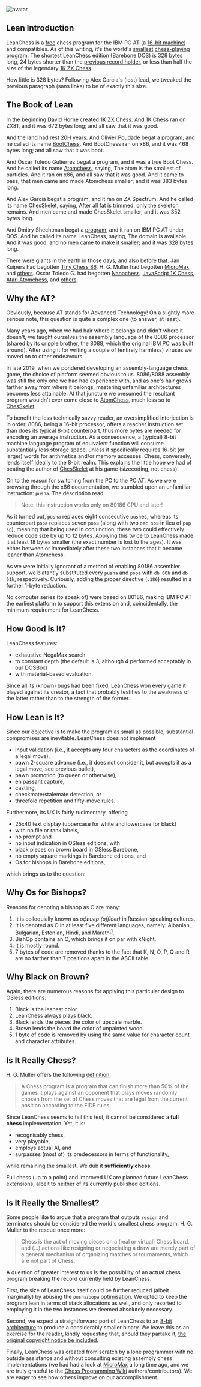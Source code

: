 ![avatar](https://secure.gravatar.com/avatar/5f79d29ddd71d9757723cb4b51cc424e)

## Lean Introduction

LeanChess is a [free][license] chess program for the IBM PC AT (a [16-bit machine](#16-bit)) and compatibles. As of this writing, it's the world's [smallest](#smallest) [chess-playing](#chess) program. The shortest LeanChess edition (Barebone DOS) is 328 bytes long, 24 bytes shorter than the [previous record holder][chesskelet], or less than half the size of the legendary [1K ZX Chess][1kchess].

How little is 328 bytes? Following Alex Garcia's (lost) lead, we tweaked the previous paragraph (sans links) to be of exactly this size.

## The Book of Lean

In the beginning David Horne created [1K ZX Chess][1kchess]. And 1K Chess ran on ZX81, and it was 672 bytes long; and all saw that it was good.

And the land had rest 20H years. And Olivier Poudade begat a program, and he called its name [BootChess]. And BootChess ran on x86, and it was 468 bytes long; and all saw that it was boot.

And Óscar Toledo Gutiérrez begat a program, and it was a true Boot Chess. And he called its name [Atomchess], saying, The atom is the smallest of particles. And it ran on x86, and all saw that it was good. And it came to pass, that men came and made Atomchess smaller; and it was 383 bytes long.

And Alex Garcia begat a program, and it ran on ZX Spectrum. And he called its name [ChesSkelet], saying, After all fat is trimmed, only the skeleton remains. And men came and made ChesSkelet smaller; and it was 352 bytes long.

And Dmitry Shechtman begat a [program][source], and it ran on IBM PC AT under DOS. And he called its name LeanChess, saying, The domain is available. And it was good, and no men came to make it smaller; and it was 328 bytes long.

There were giants in the earth in those days, and also [before that][story]. Jan Kuipers had begotten [Tiny Chess 86][tinychess86]. H. G. Muller had begotten [MicroMax] and [others][hgm]. Óscar Toledo G. had begotten [Nanochess], [JavaScript 1K Chess][js1k], [Atari Atomchess][atomchess], and [others][toledo].

<a name="AT"></a>
## Why the AT?

Obviously, because AT stands for Advanced Technology! On a slightly more serious note, this question is quite a complex one (to answer, at least).

Many years ago, when we had hair where it belongs and didn't where it doesn't, we taught ourselves the assembly language of the 8086 processor (shared by its cripple brother, the 8088, which the original IBM PC was built around). After using it for writing a couple of (entirely harmless) viruses we moved on to other endeavours.

In late 2019, when we pondered developing an assembly-language chess game, the choice of platform seemed obvious to us. 8086/8088 assembly was still the only one we had had experience with, and as one's hair grows farther away from where it belongs, mastering unfamiliar architectures becomes less attainable. At that juncture we presumed the resultant program wouldn't ever come close to [AtomChess], much less so to [ChesSkelet].

<a name="16-bit"></a>
To benefit the less technically savvy reader, an oversimplified interjection is in order. 8086, being a 16-bit processor, offers a reacher instruction set than does its typical 8-bit counterpart, thus more bytes are needed for encoding an average instruction. As a consequence, a (typical) 8-bit machine language program of equivalent function will consume substantially less storage space, unless it specifically requires 16-bit (or larger) words for arithmetics and/or memory accesses. Chess, conversely, lends itself ideally to the 8-bit realm. This explains the little hope we had of beating the author of [ChesSkelet] at his game (sizecoding, not chess).

<a name="pusha"></a>
On to the reason for switching from the PC to the PC AT. As we were browsing through the x86 documentation, we stumbled upon an unfamiliar instruction: `pusha`. The description read:

> Note: this instruction works only on 80186 CPU and later!

As it turned out, `pusha` replaces eight consecutive `push`es, whereas its counterpart `popa` replaces seven `pop`s (along with two `dec sp`s in lieu of `pop sp`), meaning that being used in conjunction, these two could effectively reduce code size by up to 12 bytes. Applying this twice to LeanChess made it at least 18 bytes smaller (the exact number is lost to the ages). It was either between or immediately after these two instances that it became leaner than Atomchess.

As we were initially ignorant of a method of enabling 80186 assembler support, we blatantly substituted every `pusha` and `popa` with `db 60h` and `db 61h`, respectively. Curiously, adding the proper directive (`.186`) resulted in a further 1-byte reduction.

No computer series (to speak of) were based on 80186, making IBM PC AT the earliest platform to support this extension and, coincidentally, the minimum requirement for LeanChess.

<a name="strength"></a>
## How Good Is It?

LeanChess features:

* exhaustive NegaMax search
* to constant depth (the default is 3, although 4 performed acceptably in our DOSBox)
* with material-based evaluation.

Since all its (known) bugs had been fixed, LeanChess won every game it played against its creator, a fact that probably testifies to the weakness of the latter rather than to the strength of the former.

## How Lean is It?

Since our objective is to make the program as small as possible, substantial compromises are inevitable. LeanChess does not implement

* input validation (i.e., it accepts any four characters as the coordinates of a legal move),
* pawn 2-square advance (i.e., it does not consider it, but accepts it as a legal move, see previous bullet),
* pawn promotion (to queen or otherwise),
* en passant capture,
* castling,
* checkmate/stalemate detection, or
* threefold repetition and fifty-move rules.

Furthermore, its UX is fairly rudimentary, offering

* 25x40 text display (uppercase for white and lowercase for black)
* with no file or rank labels,
* no prompt and
* no input indication in OSless editions, with
* black pieces on brown board in OSless Barebone,
* no empty square markings in Barebone editions, and
* Os for bishops in Barebone editions,

which brings us to the question:

## Why Os for Bishops?

Reasons for denoting a bishop as O are many:

1. It is colloquially known as *офицер (officer)* in Russian-speaking cultures.
1. It is denoted as O in at least five different languages, namely: Albanian, Bulgarian, Estonian, Hindi, and Marathi<sup>[1]</sup>.
1. BishOp contains an O, which brings it on par with kNight.
1. It is mostly round.
1. 7 bytes of code are removed thanks to the fact that K, N, O, P, Q and R are no farther than 7 positions apart in the ASCII table.

## Why Black on Brown?

Again, there are numerous reasons for applying this particular design to OSless editions:

1. Black is the leanest color.
1. LeanChess always plays black.
1. Black lends the pieces the color of upscale marble.
1. Brown lends the board the color of unpainted wood.
1. 1 byte of code is removed by using the same value for character count and character attributes.

<a name="chess"></a>
## Is It Really Chess?

H. G. Muller offers the following [definition]:

> A Chess program is a program that can finish more than 50% of the
  games it plays against an opponent that plays moves randomly chosen
  from the set of Chess moves that are legal from the current position
  according to the FIDE rules.

Since LeanChess seems to fail this test, it cannot be considered a **full chess** implementation. Yet, it is:

* recognisably chess,
* very playable,
* employs actual AI, and
* surpasses (most of) its predecessors in terms of functionality,

while remaining the smallest. We dub it **sufficiently chess**.

Full chess (up to a point) and improved UX are planned future LeanChess extensions, albeit to neither of its currently published editions.

<a name="smallest"></a>
## Is It Really the Smallest?

Some people like to argue that a program that outputs `resign` and terminates should be considered the world's smallest chess program. H. G. Muller to the rescue once more:

> Chess is the act of moving pieces on a (real or virtual) Chess
  board, and (...) actions like resigning or negociating a draw
  are merely part of a general mechanism of organizing matches
  or tournaments, which are not part of Chess.

A question of greater interest to us is the possibility of an actual chess program breaking the record currently held by LeanChess.

First, the size of LeanChess itself could be further reduced (albeit marginally) by abusing the `pusha`/`popa` [optimisation](#pusha). We opted to keep the program lean in terms of stack allocations as well, and only resorted to employing it in the two instances we deemed absolutely necessary.

Second, we expect a straightforward port of LeanChess to an [8-bit architecture](#16-bit) to produce a considerably smaller binary. We leave this as an exercise for the reader, kindly requesting that, should they partake it, [the original copyright notice be included][license].

Finally, LeanChess was created from scratch by a lone programmer with no outside assistance and without consulting existing assembly chess implementations (we had had a look at [MicroMax] a long time ago, and we are truly grateful to the [Chess Programming Wiki][chesspro] authors/contributors). We are eager to see how others improve on our accomplishment.

[definition]: http://home.hccnet.nl/h.g.muller/definition.txt
[1kchess]: http://users.ox.ac.uk/~uzdm0006/scans/1kchess
[bootchess]: http://olivier.poudade.free.fr/src/BootChess.asm
[toledo]: https://nanochess.org/chess.html
[atomchess]: https://nanochess.org/chess6.html
[js1k]: https://nanochess.org/chess4.html#js1k
[nanochess]: https://nanochess.org/chess3.html
[hgm]: http://home.hccnet.nl/h.g.muller/chess.html
[micromax]: http://home.hccnet.nl/h.g.muller/max-src2.html
[tinychess86]: https://www.chessprogramming.org/Tiny_Chess_86
[chesskelet]: http://chesskelet.x10host.com
[story]: http://chesskelet.x10host.com/story.html
[chesspro]: https://www.chessprogramming.org/Main_Page
[source]: https://github.com/leanchess/leanchess
[contact]: mailto:contact@leanchess.com
[license]: https://github.com/leanchess/leanchess/blob/master/LICENSE
[16-bit]: #16-bit
[pusha]: #pusha
[1]: https://en.wikipedia.org/wiki/Chess_piece
